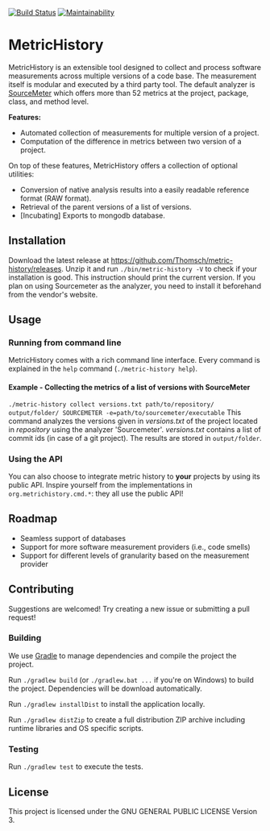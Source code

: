 [![Build Status](https://travis-ci.com/Thomsch/metric-history.svg?token=kEZ3SvFYosMEzwAWUkVz&branch=master)](https://travis-ci.com/Thomsch/metric-history)
[![Maintainability](https://api.codeclimate.com/v1/badges/f54676e2d0e9d7a5f871/maintainability)](https://codeclimate.com/github/Thomsch/metric-history/maintainability)

# MetricHistory
MetricHistory is an extensible tool designed to collect and process software
measurements across multiple versions of a code base. The measurement itself is
modular and executed by a third party tool. The default analyzer is
[SourceMeter](https://www.sourcemeter.com/) which offers more than 52 metrics at
the project, package, class, and method level.

**Features:**

- Automated collection of measurements for multiple version of a project.
- Computation of the difference in metrics between two version of a project.

On top of these features, MetricHistory offers a collection of optional
utilities:

- Conversion of native analysis results into a easily readable reference format (RAW format).
- Retrieval of the parent versions of a list of versions.
- [Incubating] Exports to mongodb database.

## Installation
Download the latest release at https://github.com/Thomsch/metric-history/releases. Unzip it and run `./bin/metric-history -V` to check if your installation is good. This instruction should print the current version.
If you plan on using Sourcemeter as the analyzer, you need to install it beforehand from the vendor's website.

## Usage
### Running from command line
MetricHistory comes with a rich command line interface. Every command is explained in the `help` command (`./metric-history help`).

#### Example - Collecting the metrics of a list of versions with SourceMeter
`./metric-history collect versions.txt path/to/repository/ output/folder/ SOURCEMETER -e=path/to/sourcemeter/executable` 
This command analyzes the versions given in _versions.txt_ of the project located in _repository_ using the analyzer
'Sourcemeter'. _versions.txt_ contains a list of commit ids (in case of a git project). The results are stored in
`output/folder`.

### Using the API
You can also choose to integrate metric history to **your** projects by using its public API. Inspire yourself from the implementations in `org.metrichistory.cmd.*`: they all use the public API!

## Roadmap
- Seamless support of databases
- Support for more software measurement providers (i.e., code smells)
- Support for different levels of granularity based on the measurement provider

## Contributing
Suggestions are welcomed! Try creating a new issue or submitting a pull request!

### Building
We use [Gradle](https://gradle.org/) to manage dependencies and compile the project the project.

Run `./gradlew build` (or `./gradlew.bat ...` if you're on Windows) to build the project. Dependencies will be download automatically.

Run `./gradlew installDist` to install the application locally.

Run `./gradlew distZip` to create a full distribution ZIP archive including runtime libraries and OS specific scripts.

### Testing
Run `./gradlew test` to execute the tests.

## License
This project is licensed under the GNU GENERAL PUBLIC LICENSE Version 3.
